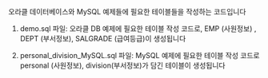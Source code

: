 오라클 데이터베이스와 MySQL 예제들에 필요한 테이블들을 작성하는 코드입니다 

1. demo.sql 파일: 오라클 DB 예제에 필요한 테이블 작성 코드로, EMP (사원정보) , DEPT (부서정보), SALGRADE (급여등급)이 생성됩니다 

2. personal_division_MySQL.sql 파일: MySQL 예제에 필요한 테이블 작성 코드로 personal (사원정보), division(부서정보)가 담긴 테이블이 생성됩니다

